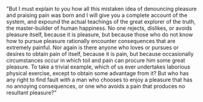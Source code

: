 "But I must explain to you how all this mistaken idea of denouncing pleasure and praising pain 
was born and I will give you a complete account of the system, and expound the actual teachings 
of the great explorer of the truth, the master-builder of human happiness. No one rejects, dislikes, 
or avoids pleasure itself, because it is pleasure, but because those who do not know how to pursue 
pleasure rationally encounter consequences that are extremely painful. Nor again is there anyone who 
loves or pursues or desires to obtain pain of itself, because it is pain, but because occasionally 
circumstances occur in which toil and pain can procure him some great pleasure. To take a trivial 
example, which of us ever undertakes laborious physical exercise, except to obtain some advantage from 
it? But who has any right to find fault with a man who chooses to enjoy a pleasure that has no annoying 
consequences, or one who avoids a pain that produces no resultant pleasure?"